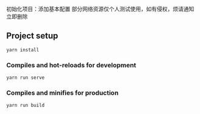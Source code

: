 初始化项目：添加基本配置
部分网络资源仅个人测试使用，如有侵权，烦请通知立即删除
## Project setup
```
yarn install
```

### Compiles and hot-reloads for development
```
yarn run serve
```

### Compiles and minifies for production
```
yarn run build
```


